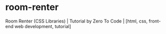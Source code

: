 # room-renter
Room Renter (CSS Libraries) | Tutorial by Zero To Code | [html, css, front-end web development, tutorial]
